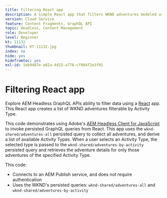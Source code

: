 ```yaml
---
title: Filtering React app
description: A simple React app that filters WKND adventures modeled using Content Fragments.
version: Cloud Service
feature: Content Fragments, GraphQL API
topic: Headless, Content Management
role: Developer
level: Beginner
kt: 11132
thumbnail: KT-11132.jpg
index: no
hide: yes
hidefromtoc: yes
exl-id: 1eb9487e-a82a-4d15-a776-cf004f2e3f01
---
```

# Filtering React app

Explore AEM Headless GraphQL APIs ability to filter data using a [React](https://reactjs.org/) app. This React app creates a list of WKND adventures filterable by Activity Type.

This code demonstrates using Adobe's [AEM Headless Client for JavaScript](https://github.com/adobe/aem-headless-client-js/blob/main/api-reference.md) to invoke persisted GraphQL queries from React. This app uses the `wknd-shared/adventures-all` persisted query to collect all adventures, and derive a list of available Activity Types. When a user selects an Activity Type, the selected type is passed to the `wknd-shared/adventures-by-activity` persisted query and retrieves the adventure details for only those adventures of the specified Activity Type.

This code:

+ Connects to an AEM Publish service, and does not require authentication
+ Uses the WKND's persisted queries: `wknd-shared/adventures-all` and `wknd-shared/adventures-by-activity`
